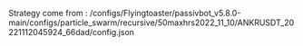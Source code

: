 Strategy come from : /configs/Flyingtoaster/passivbot_v5.8.0-main/configs/particle_swarm/recursive/50maxhrs2022_11_10/ANKRUSDT_20221112045924_66dad/config.json